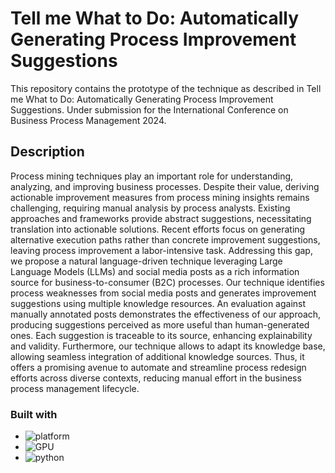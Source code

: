 # Tell me What to Do: Automatically Generating Process Improvement Suggestions
This repository contains the prototype of the technique as described in Tell me What to Do: Automatically Generating Process Improvement Suggestions. Under submission for the International Conference on Business Process Management 2024. 

## Description
Process mining techniques play an important role for understanding, analyzing, and improving business processes. Despite their value, deriving actionable improvement measures from process mining insights remains challenging, requiring manual analysis by process analysts. Existing approaches and frameworks provide abstract suggestions, necessitating translation into actionable solutions. Recent efforts focus on generating alternative execution paths rather than concrete improvement suggestions, leaving process improvement a labor-intensive task. Addressing this gap, we propose a natural language-driven technique leveraging Large Language Models (LLMs) and social media posts as a rich information source for business-to-consumer (B2C) processes. Our technique identifies process weaknesses from social media posts and generates improvement suggestions using multiple knowledge resources. An evaluation against manually annotated posts demonstrates the effectiveness of our approach, producing suggestions perceived as more useful than human-generated ones. Each suggestion is traceable to its source, enhancing explainability and validity. Furthermore, our technique allows to adapt its knowledge base, allowing seamless integration of additional knowledge sources. Thus, it offers a promising avenue to automate and streamline process redesign efforts across diverse contexts, reducing manual effort in the business process management lifecycle.

### Built with
* ![platform](https://img.shields.io/badge/platform-linux-brightgreen)
* ![GPU](https://img.shields.io/badge/GPU-Nvidia%20A10-red)
* ![python](https://img.shields.io/badge/python-black?logo=python&label=3.11.5)
